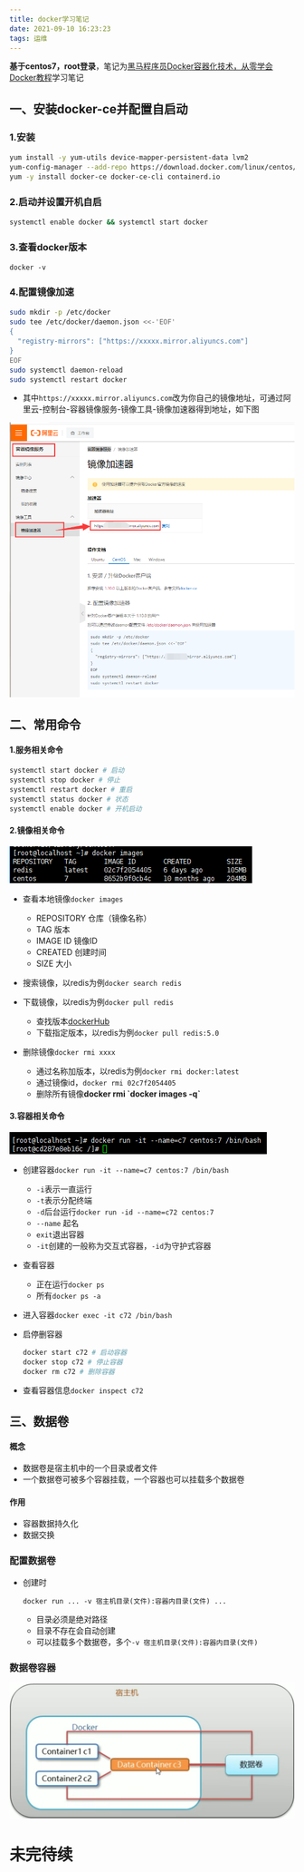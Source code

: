 ```yaml
---
title: docker学习笔记
date: 2021-09-10 16:23:23
tags: 运维
---
```


**基于centos7，root登录**，笔记为[黑马程序员Docker容器化技术，从零学会Docker教程](https://www.bilibili.com/video/BV1CJ411T7BK?p=1)学习笔记

## 一、安装docker-ce并配置自启动

### 1.安装

```sh
yum install -y yum-utils device-mapper-persistent-data lvm2
yum-config-manager --add-repo https://download.docker.com/linux/centos/docker-ce.repo
yum -y install docker-ce docker-ce-cli containerd.io
```

<!--more-->

### 2.启动并设置开机自启

```sh
systemctl enable docker && systemctl start docker
```

### 3.查看docker版本

```
docker -v
```

### 4.配置镜像加速

```sh
sudo mkdir -p /etc/docker
sudo tee /etc/docker/daemon.json <<-'EOF'
{
  "registry-mirrors": ["https://xxxxx.mirror.aliyuncs.com"]
}
EOF
sudo systemctl daemon-reload
sudo systemctl restart docker
```

* 其中`https://xxxxx.mirror.aliyuncs.com`改为你自己的镜像地址，可通过阿里云-控制台-容器镜像服务-镜像工具-镜像加速器得到地址，如下图

![image-20210910165711245](newpost-22/image-20210910165711245.png)

## 二、常用命令

#### 1.服务相关命令

```sh
systemctl start docker # 启动
systemctl stop docker # 停止
systemctl restart docker # 重启
systemctl status docker # 状态
systemctl enable docker # 开机启动
```

#### 2.镜像相关命令

![image-20210910172723513](newpost-22/image-20210910172723513.png)

* 查看本地镜像`docker images`
  * REPOSITORY 仓库（镜像名称）
  * TAG 版本
  * IMAGE ID 镜像ID
  * CREATED 创建时间
  * SIZE 大小

* 搜索镜像，以redis为例`docker search redis`
* 下载镜像，以redis为例`docker pull redis`
  * 查找版本[dockerHub](https://hub.docker.com/)
  * 下载指定版本，以redis为例`docker pull redis:5.0`
* 删除镜像`docker rmi xxxx`
  * 通过名称加版本，以redis为例`docker rmi docker:latest`
  * 通过镜像id，`docker rmi 02c7f2054405`
  * 删除所有镜像**docker rmi \`docker images -q\`**

#### 3.容器相关命令

![image-20210910172751390](newpost-22/image-20210910172751390.png)

* 创建容器`docker run -it --name=c7 centos:7 /bin/bash`
  * `-i`表示一直运行
  * `-t`表示分配终端
  * `-d`后台运行`docker run -id --name=c72 centos:7`
  * `--name` 起名
  * `exit`退出容器
  * `-it`创建的一般称为交互式容器，`-id`为守护式容器

* 查看容器
  * 正在运行`docker ps`
  * 所有`docker ps -a`

* 进入容器`docker exec -it c72 /bin/bash`

* 启停删容器

  ```sh
  docker start c72 # 启动容器
  docker stop c72 # 停止容器
  docker rm c72 # 删除容器
  ```

* 查看容器信息`docker inspect c72`

## 三、数据卷

#### 概念

* 数据卷是宿主机中的一个目录或者文件
* 一个数据卷可被多个容器挂载，一个容器也可以挂载多个数据卷

#### 作用

* 容器数据持久化
* 数据交换

### 配置数据卷

* 创建时

  ```
  docker run ... -v 宿主机目录(文件):容器内目录(文件) ...
  ```

  * 目录必须是绝对路径
  * 目录不存在会自动创建
  * 可以挂载多个数据卷，多个`-v 宿主机目录(文件):容器内目录(文件)`

### 数据卷容器

![image-20210910180140147](newpost-22/image-20210910180140147.png)













# 未完待续









































